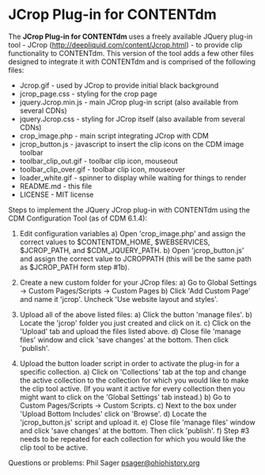 # JCrop Plug-in for CONTENTdm 

The **JCrop Plug-in for CONTENTdm** uses a freely available JQuery plug-in tool - JCrop
(http://deepliquid.com/content/Jcrop.html) - to provide clip functionality to
CONTENTdm. This version of the tool adds a few other files designed to integrate
it with CONTENTdm and is comprised of the following files:

* Jcrop.gif - used by JCrop to provide initial black background
* jcrop_page.css - styling for the crop page
* jquery.Jcrop.min.js - main JCrop plug-in script (also available from several CDNs)
* jquery.Jcrop.css - styling for JCrop itself (also available from several CDNs)
* crop_image.php - main script integrating JCrop with CDM
* jcrop_button.js - javascript to insert the clip icons on the CDM image toolbar
* toolbar_clip_out.gif - toolbar clip icon, mouseout
* toolbar_clip_over.gif - toolbar clip icon, mouseover
* loader_white.gif - spinner to display while waiting for things to render
* README.md - this file
* LICENSE - MIT license

Steps to implement the JQuery JCrop plug-in with CONTENTdm using the CDM
Configuration Tool (as of CDM 6.1.4):

1) Edit configuration variables
	a) Open 'crop_image.php' and assign the correct values to $CONTENTDM_HOME, $WEBSERVICES, 
$JCROP_PATH, and $CDM_JQUERY_PATH.
	b) Open 'jcrop_button.js' and assign the correct value to JCROPPATH (this will
be the same path as $JCROP_PATH form step #1b).

2) Create a new custom folder for your JCrop files:
	a) Go to Global Settings -> Custom Pages/Scripts -> Custom Pages
	b) Click 'Add Custom Page' and name it 'jcrop'. Uncheck 'Use website layout
and styles'.
	
3) Upload all of the above listed files:
	a) Click the button 'manage files'.
	b) Locate the 'jcrop' folder you just created and click on it.
	c) Click on the 'Upload' tab and upload the files listed above.
	d) Close file 'manage files' window and click 'save changes' at the bottom.
Then click 'publish'.
	
4) Upload the button loader script in order to activate the plug-in for a
specific collection.
	a) Click on 'Collections' tab at the top and change the active collection to
the collection for which you would like to make the clip tool active. (If you
want it active for every collection then you might want to click on the 'Global
Settings' tab instead.)
	b) Go to Custom Pages/Scripts -> Custom Scripts.
	c) Next to the box under 'Upload Bottom Includes' click on 'Browse'.
	d) Locate the 'jcrop_button.js' script and upload it.
	e) Close file 'manage files' window and click 'save changes' at the bottom.
Then click 'publish'.
	f) Step #3 needs to be repeated for each collection for which you would like
the clip tool to be active.

Questions or problems: Phil Sager <psager@ohiohistory.org>